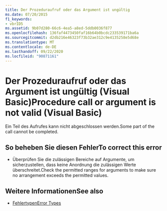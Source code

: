 ```yaml
---
title: Der Prozeduraufruf oder das Argument ist ungültig
ms.date: 07/20/2015
f1_keywords:
- vbrID5
ms.assetid: 9b07d280-66c6-4ea5-a8ed-5ddb0036f877
ms.openlocfilehash: 136faf4473450faf16b64b0bcdc233539171ba6a
ms.sourcegitcommit: d2db216e46323f73b32ae312c9e4135258e5d68e
ms.translationtype: MT
ms.contentlocale: de-DE
ms.lasthandoff: 09/22/2020
ms.locfileid: "90871161"
---
```

# <a name="procedure-call-or-argument-is-not-valid-visual-basic"></a><span data-ttu-id="703dc-102">Der Prozeduraufruf oder das Argument ist ungültig (Visual Basic)</span><span class="sxs-lookup"><span data-stu-id="703dc-102">Procedure call or argument is not valid (Visual Basic)</span></span>

<span data-ttu-id="703dc-103">Ein Teil des Aufrufes kann nicht abgeschlossen werden.</span><span class="sxs-lookup"><span data-stu-id="703dc-103">Some part of the call cannot be completed.</span></span>  
  
## <a name="to-correct-this-error"></a><span data-ttu-id="703dc-104">So beheben Sie diesen Fehler</span><span class="sxs-lookup"><span data-stu-id="703dc-104">To correct this error</span></span>  
  
- <span data-ttu-id="703dc-105">Überprüfen Sie die zulässigen Bereiche auf Argumente, um sicherzustellen, dass keine Anordnung die zulässigen Werte überschreitet.</span><span class="sxs-lookup"><span data-stu-id="703dc-105">Check the permitted ranges for arguments to make sure no arrangement exceeds the permitted values.</span></span>  
  
## <a name="see-also"></a><span data-ttu-id="703dc-106">Weitere Informationen</span><span class="sxs-lookup"><span data-stu-id="703dc-106">See also</span></span>

- [<span data-ttu-id="703dc-107">Fehlertypen</span><span class="sxs-lookup"><span data-stu-id="703dc-107">Error Types</span></span>](../../programming-guide/language-features/error-types.md)
